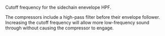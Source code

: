 Cutoff frequency for the sidechain enevelope HPF.

The compressors include a high-pass filter before their envelope follower.
Increasing the cutoff frequency will allow more low-frequency sound through
without causing the compressor to engage.
